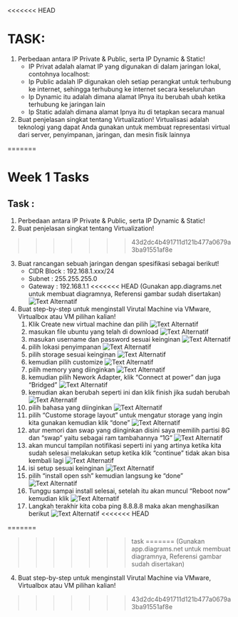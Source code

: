 <<<<<<< HEAD
# TASK: 
1. Perbedaan antara IP Private & Public, serta IP Dynamic & Static!
   - IP Privat adalah  alamat IP yang digunakan di dalam jaringan lokal, contohnya localhost:
   - Ip Public adalah IP digunakan oleh setiap perangkat untuk terhubung ke internet, sehingga terhubung ke internet secara keseluruhan 
   - Ip Dynamic itu adalah dimana alamat IPnya itu berubah ubah ketika terhubung ke jaringan lain
   - Ip Static adalah dimana alamat Ipnya itu di tetapkan secara manual 
2. Buat penjelasan singkat tentang Virtualization!
   Virtualisasi adalah teknologi yang dapat Anda gunakan untuk membuat representasi virtual dari server, penyimpanan, jaringan, dan mesin fisik lainnya

=======
# Week 1 Tasks

## Task :
1. Perbedaan antara IP Private & Public, serta IP Dynamic & Static!
2. Buat penjelasan singkat tentang Virtualization!
>>>>>>> 43d2dc4b491711d121b477a0679a3ba91551af8e
3. Buat rancangan sebuah jaringan dengan spesifikasi sebagai berikut!
      - CIDR Block : 192.168.1.xxx/24
      - Subnet : 255.255.255.0
      - Gateway : 192.168.1.1
<<<<<<< HEAD
   (Gunakan app.diagrams.net untuk membuat diagramnya, Referensi gambar sudah disertakan)
   ![Text Alternatif](Foto/18.png)
6. Buat step-by-step untuk menginstall Virutal Machine via VMware, Virtualbox atau VM pilihan kalian!
   1) Klik Create new virtual machine dan pilih
      ![Text Alternatif](Foto/1.png)
   2) masukan file ubuntu yang telah di download
      ![Text Alternatif](Foto/2.png)
   3) masukan username dan password sesuai keinginan
      ![Text Alternatif](Foto/3.png)
   4) pilih lokasi penyimpanan
      ![Text Alternatif](Foto/4.png)
   5) pilih storage sesuai keinginan
      ![Text Alternatif](Foto/5.png)
   6) kemudian pilih customize
       ![Text Alternatif](Foto/6.png)
   7) pilih memory yang diinginkan
       ![Text Alternatif](Foto/7.png)
   8) kemudian pilih Nework Adapter, klik “Connect at power” dan juga “Bridged”
       ![Text Alternatif](Foto/8.png)
   9) kemudian akan berubah seperti ini dan klik finish jika sudah berubah
       ![Text Alternatif](Foto/9.png)
   10) pilih bahasa yang diinginkan
       ![Text Alternatif](Foto/10.png)
   11) pilih “Custome storage layout” untuk mengatur storage yang ingin kita gunakan kemudian klik “done”
       ![Text Alternatif](Foto/11.png)
   12) atur memori dan swap yang diinginkan disini saya memilih partisi 8G dan “swap” yaitu sebagai ram tambahannya “1G”
       ![Text Alternatif](Foto/12.png)
   13) akan muncul tampilan notifikasi seperti ini yang artinya ketika kita sudah selesai melakukan setup ketika klik “continue” tidak akan bisa kembali lagi
       ![Text Alternatif](Foto/13.png)
   14) isi setup sesuai keinginan
       ![Text Alternatif](Foto/14.png)
   15) pilih “install open ssh” kemudian langsung ke “done”
       ![Text Alternatif](Foto/15.png)
   16) Tunggu sampai install selesai, setelah itu akan muncul “Reboot now” kemudian klik
       ![Text Alternatif](Foto/16.png)
   17) Langkah terakhir kita coba ping 8.8.8.8 maka akan menghasilkan berikut
       ![Text Alternatif](Foto/17.png)
<<<<<<< HEAD

=======
>>>>>>> task
=======
(Gunakan app.diagrams.net untuk membuat diagramnya, Referensi gambar sudah disertakan)
4. Buat step-by-step untuk menginstall Virutal Machine via VMware, Virtualbox atau VM pilihan kalian!
>>>>>>> 43d2dc4b491711d121b477a0679a3ba91551af8e
